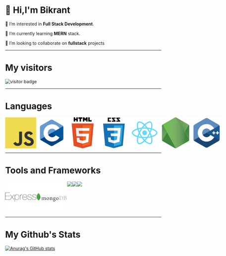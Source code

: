 

<h1>👋  Hi,I'm Bikrant</h1>
<p>👀 I’m interested in <b>Full Stack Development</b>.</p>
<p>🌱 I’m currently learning <b>MERN</b> stack.</p>
<p>💞️ I’m looking to collaborate on <b>fullstack</b> projects</p>
<hr/>
 
<h1>My visitors</h1> 

![visitor badge](https://visitor-badge.glitch.me/badge?page_id=Bikrant226.visitor-badge)


<hr/>

<h1>Languages</h1>

<div style="display:flex;">
<img src="https://raw.githubusercontent.com/github/explore/80688e429a7d4ef2fca1e82350fe8e3517d3494d/topics/javascript/javascript.png" style="height:100px;width=100px;"/><img src="https://raw.githubusercontent.com/github/explore/f3e22f0dca2be955676bc70d6214b95b13354ee8/topics/c/c.png"  style="height:100px;width=100px;"/><img src="https://raw.githubusercontent.com/github/explore/80688e429a7d4ef2fca1e82350fe8e3517d3494d/topics/html/html.png" style="height:100px;width=100px;"/>
<img src="https://raw.githubusercontent.com/github/explore/80688e429a7d4ef2fca1e82350fe8e3517d3494d/topics/css/css.png" style="height:100px;width=100px";>
<img src="https://raw.githubusercontent.com/github/explore/80688e429a7d4ef2fca1e82350fe8e3517d3494d/topics/react/react.png "  style="height:100px;width=100px"/ >
<img src="https://raw.githubusercontent.com/github/explore/80688e429a7d4ef2fca1e82350fe8e3517d3494d/topics/nodejs/nodejs.png" style="height:100px;width=100px"/>
<img src="https://raw.githubusercontent.com/github/explore/180320cffc25f4ed1bbdfd33d4db3a66eeeeb358/topics/cpp/cpp.png" style="height:100px;width=100px"/>
</div>

<hr/>

<h1>Tools and Frameworks</h1>

<div style="display:flex;">
<img src="https://raw.githubusercontent.com/github/explore/80688e429a7d4ef2fca1e82350fe8e3517d3494d/topics/express/express.png"  style="height:100px;width=100px"/>
<img src="https://raw.githubusercontent.com/github/explore/80688e429a7d4ef2fca1e82350fe8e3517d3494d/topics/mongodb/mongodb.png" style="height:100px;width=100px;"/>
 <img src="https://www.gimp.org/images/frontpage/wilber-big.png" style="height:100px;width=100px"/>
 
  
  <img src="https://img.icons8.com/color/480/000000/visual-studio-code-2019.png" style="height:100px;width=100px;"/>
  <img src="https://img.icons8.com/dusk/512/000000/postman-api.png" style="height:100px;width=100px;"/>
</div>
<hr/>
  

<h1>My Github's Stats</h1>

[![Anurag's GitHub stats](https://github-readme-stats.vercel.app/api?username=Bikrant226&count_private=true&show_icons=true&theme=tokyonight&hide_border=true)](https://github.com/anuraghazra/github-readme-stats)






<!---
Bikrant226/Bikrant226 is a ✨ special ✨ repository because its `README.md` (this file) appears on your GitHub profile.
You can click the Preview link to take a look at your changes.
--->
